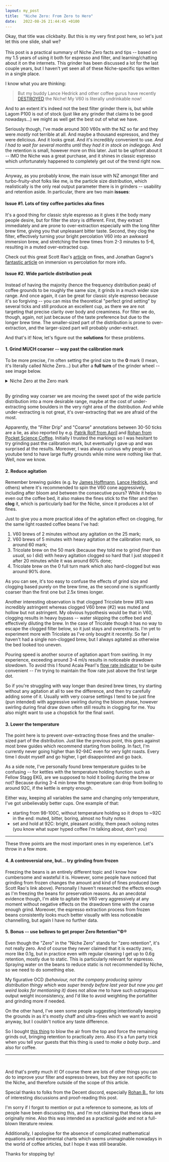 ```yaml
---
layout: my_post
title:  "Niche Zero: From Zero to Hero"
date:   2022-08-26 21:44:45 +0100
---
```


Okay, that title was clickbaity. But this is my very first post here, so let's just let this one slide, shall we?
<br><br>
This post is a practical summary of Niche Zero facts and tips -- based on my 1.5 years of using it both for espresso and filter, and learning/chatting about it on the internets. This grinder has been discussed a lot for the last couple years, but I haven't yet seen all of these Niche-specific tips written in a single place.

I know what you are thinking:
> But my buddy Lance Hedrick and other coffee gurus have recently [DESTROYED](https://www.youtube.com/watch?v=PBn223u7w2s) the Niche! My V60 is literally undrinkable now!

And to an extent it's indeed not the best filter grinder there is, but while Lagom P100 is out of stock (just like any grinder that claims to be good nowadays...) we might as well get the best out of what we have. 

Seriously though, I've made around 300 V60s with the NZ so far and they were *mostly* not terrible at all. And maybe a thousand espressos, and they were delicious. And it looks great. And it's incredibly convenient to use. *And I had to wait for several months until they had it in stock on indiegogo.* And the retention is small, however more on this later. Just to be upfront about it -- IMO the Niche was a great purchase, and it shines in classic espresso which unfortunately happened to completely get out of the trend right now.


---

Anyway, as you probably know, the main issue with NZ amongst filter and turbo-fruity-shot folks like me, is the particle size distribution, which realistically is the only real output parameter there is in grinders -- usability and retention aside. In particular, there are two main **issues**:

#### Issue #1. Lots of tiny coffee particles aka fines

It's a good thing for classic style espresso as it gives it the body many people desire, but for filter the story is different. First, they extract immediately and are prone to over-extraction especially with the long filter brew time, giving you that unpleasant bitter taste. Second, they clog the filter, effectively turning your bright percolation V60 into an awkward immersion brew, and stretching the brew times from 2-3 minutes to 5-6, resulting in a muted over-extracted cup. 

Check out this great Scott Rao's [article](https://www.scottrao.com/blog/2017/8/27/fines-fine-for-espresso-not-so-fine-for-filter ) on fines, and Jonathan Gagne's [fantastic article](https://coffeeadastra.com/2019/07/16/why-do-percolation-and-immersion-coffee-taste-so-different/) on immersion vs percolation for more info.

#### Issue #2. Wide particle distribution peak

Instead of having the majority (hence the frequency distribution peak) of coffee grounds to be roughly the same size, it grinds in a much wider size range. And once again, it can be great for classic style espresso because it's so forgiving -- you can miss the theoretical "perfect grind setting" by several ticks and still produce an excellent cup, as there we are not targeting that precise clarity over body and creaminess. For filter we do, though, again, not just because of the taste preference but due to the longer brew time. The smaller-sized part of the distribution is prone to over-extraction, and the larger-sized part will probably under-extract.

And that's it! Now, let's figure out the **solutions** for these problems.

#### 1. Grind MUCH coarser -- way past the calibration mark

To be more precise, I'm often setting the grind size to the **0** mark (I mean, it's literally called Niche Zero...) but after a **full turn** of the grinder wheel -- see image below.

<details>
  <summary>Niche Zero at the Zero mark</summary>
<img src="/assets/posts/niche-zero-zero.jpeg" alt="Niche Zero at Zero mark"/>
</details>
&nbsp;

By grinding way coarser we are moving the sweet spot of the wide particle distribution into a more desirable range, maybe at the cost of under-extracting some boulders in the very right area of the distribution. And while under-extracting is not great, it's over-extracting that we are afraid of the most.

Apparently, the "Filter Drip" and "Coarse" annotations between 30-50 ticks are a lie, as also reported by e.g. [Patrik Rolf from April](https://www.youtube.com/watch?v=EVTIfrOrI4o) and [Rohan from Pocket Science Coffee](https://pocketsciencecoffee.com/). Initially I trusted the markings so I was hesitant to try grinding past the calibration mark, but eventually I gave up and was surprised at the results. Moreover, I was always curious why people on youtube tend to have large fluffy grounds while mine were nothing like that. Well, now we know.

#### 2. Reduce agitation
Remember brewing guides (e.g. by [James Hoffmann](https://www.youtube.com/watch?v=AI4ynXzkSQo), [Lance Hedrick](https://www.youtube.com/watch?v=Ji4lZTtRAoo), and others) where it's recommended to spin the V60 cone aggressively, including after bloom and between the consecutive pours? While it helps to even out the coffee bed, it also makes the fines stick to the filter and then **clog** it, which is particularly bad for the Niche, since it produces a lot of fines.

Just to give you a more practical idea of the agitation effect on clogging, for the same light roasted coffee beans I've had: 
1. V60 brews of 2 minutes without any agitation on the 25 mark;
2. V60 brews of 5 minutes with heavy agitation at the calibration mark, so around 60 mark;
3. Tricolate brew on the 50 mark (because they told me to grind *finer* than *usual*, so I did) with heavy agitation clogged so hard that I just stopped it after 20 minutes while it was around 60% done;
4. Tricolate brew on the 0 full turn mark which also hard-clogged but was around 90% done.

As you can see, it's too easy to confuse the effects of grind size and clogging based purely on the brew time, as the second one is significantly coarser than the first one but 2.5x times longer.

Another interesting observation is that clogged Tricolate brew (#3) was incredibly astringent whereas clogged V60 brew (#2) was muted and hollow but not astringent. My obvious hypothesis would be that in V60, clogging results in heavy bypass -- water skipping the coffee bed and effectively diluting the brew. In the case of Tricolate though it has no way to escape the clogged filter below, so it just stays and overextracts. 
I'm yet to experiment more with Tricolate as I've only bought it recently. So far I haven't had a single non-clogged brew, but I always agitated as otherwise the bed looked too uneven.

Pouring speed is another source of agitation apart from swirling. In my experience, exceeding around 3-4 ml/s results in noticeable drawdown slowdown. To avoid this I found Acaia Pearl's [flow rate indicator](https://help.acaia.co/hc/en-us/articles/360059886312-Guide-to-Pearl-2021-Modes) to be quite convenient -- I'm trying to maintain the flow rate just above the first large dot.

So if you're struggling with way longer than desired brew times, try starting without any agitation at all to see the difference, and then try carefully adding some of it. Usually with very coarse settings I tend to be just fine (pun intended) with aggressive swirling during the bloom phase, however swirling during final draw down often still results in clogging for me. You also might want to use a chopstick for the final swirl.

#### 3. Lower the temperature
The point here is to prevent over-extracting those fines and the smaller-sized part of the distribution. Just like the previous point, this goes against most brew guides which recommend starting from boiling. In fact, I'm currently never going higher than 92-94C even for very light roasts. Every time I doubt myself and go higher, I get disappointed and go back. 

As a side note, I've personally found brew temperature guides to be confusing -- for kettles with the temperature holding function such as Fellow Stagg EKG, are we supposed to hold it boiling during the brew or not? Because during 3-4 min brew the temperature can drop from boiling to around 92C, if the kettle is empty enough.

Either way, keeping all variables the same and changing only temperature, I've got unbelievably better cups. One example of that:
- starting from 98-100C, without temperature holding so it drops to ~92C in the end: muted, bitter, boring, almost no fruity notes
- set and hold at 92C: bright, pleasant acidity, them peach oolong notes (you know what super hyped coffee I'm talking about, don't you)

---

These three points are the most important ones in my experience. Let's throw in a few more.

#### 4. A controversial one, but... try grinding from frozen
Freezing the beans is an entirely different topic and I know how cumbersome and wasteful it is. However, some people have noticed that grinding from frozen changes the amount and kind of fines produced (see Scott Rao's link above). Personally I haven't researched the effects enough as I'm freezing the beans for preservation reasons. As an anecdotal evidence though, I'm able to agitate the V60 very aggressively at any moment without negative effects on the drawdown time with the coarse enough grind. Moreover, the espresso extraction process from frozen beans consistently looks much better visually with less noticeable channelling, but again I have no further data.

#### 5. Bonus -- use bellows to get proper Zero Retention&trade;&copy;&reg;
Even though the "Zero" in the "Niche Zero" stands for "zero retention", it's not really zero. And of course they never claimed that it is exactly zero, more like 0.1g, but in practice even with regular cleaning I get up to 0.6g retention, mostly due to static. This is particularly relevant for espresso. Spraying water on the beans to reduce static is not recommended by Niche, so we need to do something else.

My figurative OCD *(behaviour, not the company producing spinny distribution thingy which was super trendy before last year but now you get weird looks for mentioning it)* does not allow me to have such outrageous output weight inconsistency, and I'd like to avoid weighting the portafilter and grinding more if needed.

On the other hand, I've seen some people suggesting intentionally keeping the grounds in as it's mostly chaff and ultra-fines which we want to avoid anyway, but I couldn't notice any taste difference. 

So I bought [this thing](https://www.amazon.co.uk/gp/product/B09P3KQRWB) to blow the air from the top and force the remaining grinds out, bringing retention to practically zero. Also it's a fun party trick when you tell your guests that this thing is used to *make a baby burp*...and also for coffee. 


---


&nbsp;

And that's pretty much it! Of course there are lots of other things you can do to improve your filter and espresso brews, but they are not specific to the Niche, and therefore outside of the scope of this article.

Special thanks to folks from the Decent discord, especially [Rohan B.](https://pocketsciencecoffee.com/), for lots of interesting discussions and proof-reading this post.

I'm sorry if I forgot to mention or put a reference to someone, as lots of people have been discussing this, and I'm not claiming that these ideas are originally mine. Also this was intended as a practical guide and not a full-blown literature review.

Additionally, I apologise for the absence of complicated mathematical equations and experimental charts which seems unimaginable nowadays in the world of coffee articles, but I hope it was still bearable.


Thanks for stopping by! 

